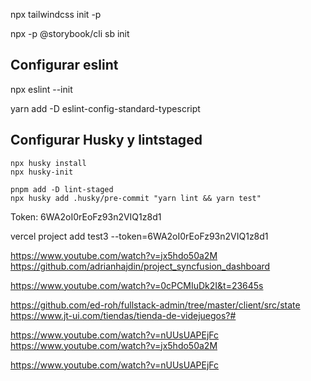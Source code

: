 npx tailwindcss init -p

npx -p @storybook/cli sb init

## Configurar eslint

npx eslint --init

yarn add -D eslint-config-standard-typescript

## Configurar Husky y lintstaged

```
npx husky install
npx husky-init

pnpm add -D lint-staged
npx husky add .husky/pre-commit "yarn lint && yarn test"

```

Token:
6WA2oI0rEoFz93n2VIQ1z8d1

vercel project add test3 --token=6WA2oI0rEoFz93n2VIQ1z8d1

https://www.youtube.com/watch?v=jx5hdo50a2M
https://github.com/adrianhajdin/project_syncfusion_dashboard

https://www.youtube.com/watch?v=0cPCMIuDk2I&t=23645s

https://github.com/ed-roh/fullstack-admin/tree/master/client/src/state
https://www.jt-ui.com/tiendas/tienda-de-videjuegos?#

https://www.youtube.com/watch?v=nUUsUAPEjFc
https://www.youtube.com/watch?v=jx5hdo50a2M

https://www.youtube.com/watch?v=nUUsUAPEjFc
